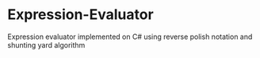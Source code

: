 # Expression-Evaluator
Expression evaluator implemented on C# using reverse polish notation and shunting yard algorithm
